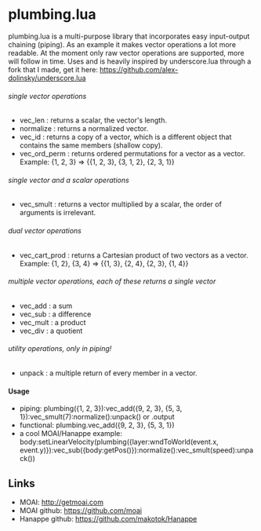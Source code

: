# plumbing.lua
plumbing.lua is a multi-purpose library that incorporates
easy input-output chaining (piping). As an example it makes vector operations a lot more readable.
At the moment only raw vector operations are supported, more will follow in time.
Uses and is heavily inspired by underscore.lua through a fork that I made,
get it here: https://github.com/alex-dolinsky/underscore.lua


###### single vector operations

- vec_len : returns a scalar, the vector's length.
- normalize : returns a normalized vector.
- vec_id : returns a copy of a vector, which is a different object that contains the same members (shallow copy).
- vec_ord_perm : returns ordered permutations for a vector as a vector. Example: {1, 2, 3} => {{1, 2, 3}, {3, 1, 2}, {2, 3, 1}}

###### single vector and a scalar operations

- vec_smult : returns a vector multiplied by a scalar, the order of arguments is irrelevant.

###### dual vector operations

- vec_cart_prod : returns a Cartesian product of two vectors as a vector. Example: {1, 2}, {3, 4} => {{1, 3}, {2, 4}, {2, 3}, {1, 4}}

###### multiple vector operations, *each of these returns a single vector*

- vec_add : a sum
- vec_sub : a difference
- vec_mult : a product
- vec_div : a quotient

###### utility operations, only in piping!
- unpack : a multiple return of every member in a vector.

#### Usage

- piping: plumbing({1, 2, 3}):vec_add({9, 2, 3}, {5, 3, 1}):vec_smult(7):normalize():unpack() or .output
- functional: plumbing.vec_add({9, 2, 3}, {5, 3, 1})
- a cool MOAI/Hanappe example: body:setLinearVelocity(plumbing({layer:wndToWorld(event.x, event.y)}):vec_sub({body:getPos()}):normalize():vec_smult(speed):unpack())


## Links
- MOAI: http://getmoai.com 
- MOAI github: https://github.com/moai
- Hanappe github: https://github.com/makotok/Hanappe
